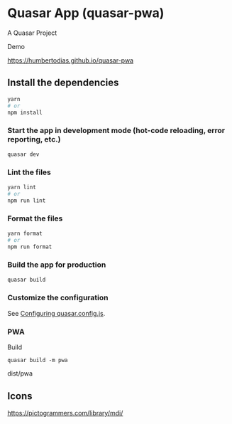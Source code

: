 # Quasar App (quasar-pwa)

A Quasar Project

Demo

https://humbertodias.github.io/quasar-pwa

## Install the dependencies

```bash
yarn
# or
npm install
```

### Start the app in development mode (hot-code reloading, error reporting, etc.)

```bash
quasar dev
```

### Lint the files

```bash
yarn lint
# or
npm run lint
```

### Format the files

```bash
yarn format
# or
npm run format
```

### Build the app for production

```bash
quasar build
```

### Customize the configuration

See [Configuring quasar.config.js](https://v2.quasar.dev/quasar-cli-webpack/quasar-config-js).

### PWA

Build

```shell
quasar build -m pwa
```

dist/pwa

## Icons

https://pictogrammers.com/library/mdi/
